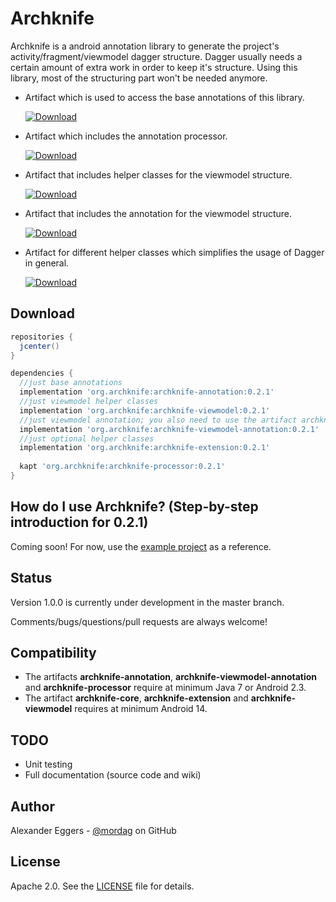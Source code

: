 Archknife
=====

Archknife is a android annotation library to generate the project's activity/fragment/viewmodel dagger structure. Dagger usually needs a certain amount of extra work in order to keep it's structure. Using this library, most of the structuring part won't be needed anymore.

* Artifact which is used to access the base annotations of this library.

  [![Download](https://api.bintray.com/packages/mordag/android/archknife-annotation/images/download.svg) ](https://bintray.com/mordag/android/archknife-annotation/_latestVersion)

* Artifact which includes the annotation processor.

  [![Download](https://api.bintray.com/packages/mordag/android/archknife-processor/images/download.svg) ](https://bintray.com/mordag/android/archknife-processor/_latestVersion) 

* Artifact that includes helper classes for the viewmodel structure.

  [![Download](https://api.bintray.com/packages/mordag/android/archknife-viewmodel/images/download.svg) ](https://bintray.com/mordag/android/archknife-viewmodel/_latestVersion)
  
* Artifact that includes the annotation for the viewmodel structure.

  [![Download](https://api.bintray.com/packages/mordag/android/archknife-viewmodel-annotation/images/download.svg) ](https://bintray.com/mordag/android/archknife-viewmodel-annotation/_latestVersion)

* Artifact for different helper classes which simplifies the usage of Dagger in general.

  [![Download](https://api.bintray.com/packages/mordag/android/archknife-extension/images/download.svg) ](https://bintray.com/mordag/android/archknife-extension/_latestVersion)

Download
--------
```gradle
repositories {
  jcenter()
}

dependencies {
  //just base annotations
  implementation 'org.archknife:archknife-annotation:0.2.1'
  //just viewmodel helper classes
  implementation 'org.archknife:archknife-viewmodel:0.2.1'
  //just viewmodel annotation; you also need to use the artifact archknife-viewmodel if you want to use this dependency!
  implementation 'org.archknife:archknife-viewmodel-annotation:0.2.1'
  //just optional helper classes
  implementation 'org.archknife:archknife-extension:0.2.1'
  
  kapt 'org.archknife:archknife-processor:0.2.1'
}
```

How do I use Archknife? (Step-by-step introduction for 0.2.1)
-------------------
Coming soon! For now, use the [example project][3] as a reference.

Status
------
Version 1.0.0 is currently under development in the master branch.

Comments/bugs/questions/pull requests are always welcome!

Compatibility
-------------

 * The artifacts **archknife-annotation**, **archknife-viewmodel-annotation** and **archknife-processor** require at minimum Java 7 or Android 2.3.
 * The artifact **archknife-core**, **archknife-extension** and **archknife-viewmodel** requires at minimum Android 14.
 
TODO
-------------
* Unit testing
* Full documentation (source code and wiki)

Author
------
Alexander Eggers - [@mordag][2] on GitHub

License
-------
Apache 2.0. See the [LICENSE][1] file for details.


[1]: https://github.com/Mordag/archknife/blob/master/LICENSE
[2]: https://github.com/Mordag
[3]: https://github.com/Mordag/archknife/tree/master/examples
